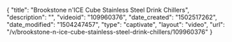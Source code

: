{
    "title": "Brookstone n'ICE Cube Stainless Steel Drink Chillers",
    "description": "",
    "videoid": "109960376",
    "date_created": "1502517262",
    "date_modified": "1504247457",
    "type": "captivate",
    "layout": "video",
    "url": "\/v\/brookstone-n-ice-cube-stainless-steel-drink-chillers\/109960376"
}